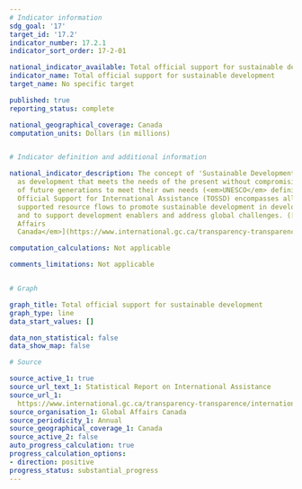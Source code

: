 ```yaml
---
# Indicator information
sdg_goal: '17'
target_id: '17.2'
indicator_number: 17.2.1
indicator_sort_order: 17-2-01

national_indicator_available: Total official support for sustainable development
indicator_name: Total official support for sustainable development
target_name: No specific target

published: true
reporting_status: complete

national_geographical_coverage: Canada
computation_units: Dollars (in millions)


# Indicator definition and additional information

national_indicator_description: The concept of 'Sustainable Development' is defined
  as development that meets the needs of the present without compromising the ability
  of future generations to meet their own needs (<em>UNESCO</em> definition). Total
  Official Support for International Assistance (TOSSD) encompasses all officially
  supported resource flows to promote sustainable development in developing countries
  and to support development enablers and address global challenges. ([<em>Global
  Affairs 
  Canada</em>](https://www.international.gc.ca/transparency-transparence/international-assistance-report-stat-rapport-aide-internationale/2019-2020.aspx?lang=eng#a1_7))

computation_calculations: Not applicable

comments_limitations: Not applicable


# Graph

graph_title: Total official support for sustainable development
graph_type: line
data_start_values: []

data_non_statistical: false
data_show_map: false

# Source

source_active_1: true
source_url_text_1: Statistical Report on International Assistance
source_url_1: 
  https://www.international.gc.ca/transparency-transparence/international-assistance-report-stat-rapport-aide-internationale/index.aspx?lang=eng
source_organisation_1: Global Affairs Canada
source_periodicity_1: Annual
source_geographical_coverage_1: Canada
source_active_2: false
auto_progress_calculation: true
progress_calculation_options:
- direction: positive
progress_status: substantial_progress
---
```

